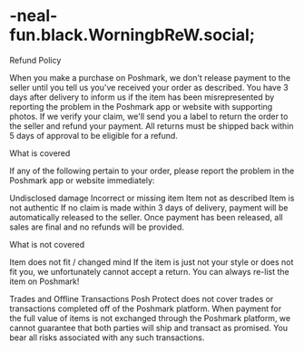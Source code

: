 







# -neal-fun.black.WorningbReW.social;



Refund Policy

When you make a purchase on Poshmark, we don't release payment to the seller until you tell us you've received your order as described. You have 3 days after delivery to inform us if the item has been misrepresented by reporting the problem in the Poshmark app or website with supporting photos. If we verify your claim, we'll send you a label to return the order to the seller and refund your payment. All returns must be shipped back within 5 days of approval to be eligible for a refund.

What is covered

If any of the following pertain to your order, please report the problem in the Poshmark app or website immediately:

Undisclosed damage
Incorrect or missing item
Item not as described
Item is not authentic
If no claim is made within 3 days of delivery, payment will be automatically released to the seller. Once payment has been released, all sales are final and no refunds will be provided.

What is not covered

Item does not fit / changed mind
If the item is just not your style or does not fit you, we unfortunately cannot accept a return. You can always re-list the item on Poshmark!

Trades and Offline Transactions
Posh Protect does not cover trades or transactions completed off of the Poshmark platform. When payment for the full value of items is not exchanged through the Poshmark platform, we cannot guarantee that both parties will ship and transact as promised. You bear all risks associated with any such transactions.






